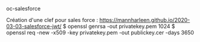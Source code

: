 oc-salesforce

Création d'une clef pour sales force : https://mannharleen.github.io/2020-03-03-salesforce-jwt/
$ openssl genrsa -out privatekey.pem 1024
$ openssl req -new -x509 -key privatekey.pem -out publickey.cer -days 3650